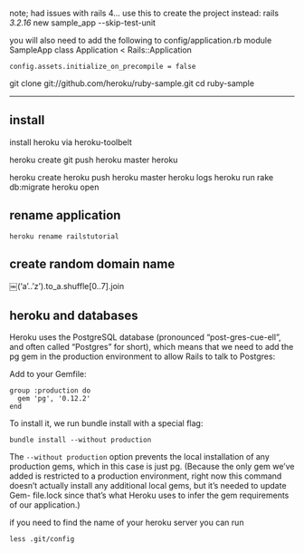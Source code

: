 
note;  had issues with rails 4... use this to create the project instead:
rails _3.2.16_ new sample_app --skip-test-unit

you will also need to add the following to config/application.rb
module SampleApp
  class Application < Rails::Application

    config.assets.initialize_on_precompile = false





git clone git://github.com/heroku/ruby-sample.git
cd ruby-sample

------------------------
install 
-------
install heroku via heroku-toolbelt

heroku create
git push heroku master
heroku 




heroku create
heroku push heroku master
heroku logs
heroku run rake db:migrate
heroku open


rename application
------------------
```
heroku rename railstutorial
```

create random domain name
--------------------------
￼(‘a’..’z’).to_a.shuffle[0..7].join



heroku and databases
--------------------
Heroku uses the PostgreSQL database (pronounced “post-gres-cue-ell”, and often called “Postgres” for short), which means that we need to add the pg gem in the production environment to allow Rails to talk to Postgres:


Add to your Gemfile:
```
group :production do
  gem 'pg', '0.12.2'
end
```

To install it, we run bundle install with a special flag:
```
bundle install --without production
```
The ```--without production``` option prevents the local installation of any production gems, which in this case is just pg. (Because the only gem we’ve added is restricted to a production environment, right now this command doesn’t actually install any additional local gems, but it’s needed to update Gem- file.lock since that’s what Heroku uses to infer the gem requirements of our application.)


if you need to find the name of your heroku server you can run 
```
less .git/config 

```

